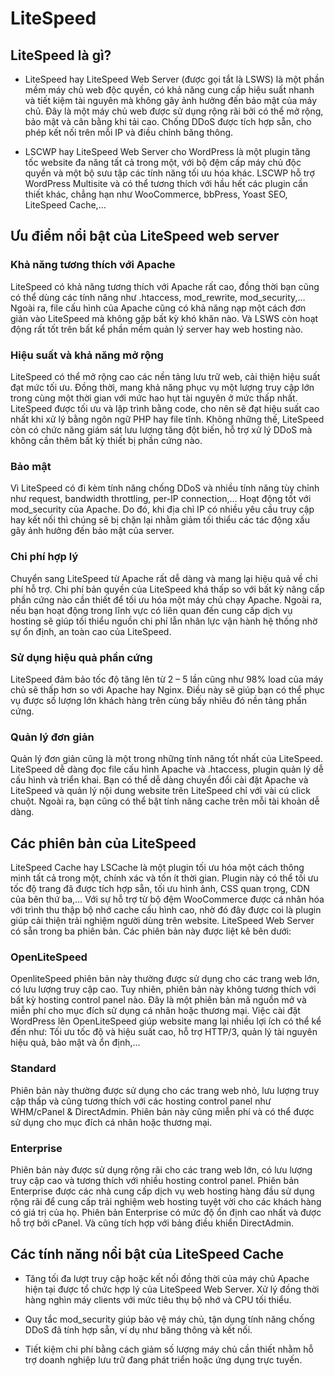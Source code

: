 # LiteSpeed
## LiteSpeed là gì?
- LiteSpeed hay LiteSpeed Web Server (được gọi tắt là LSWS) là một phần mềm máy chủ web độc quyền, có khả năng cung cấp hiệu suất nhanh và tiết kiệm tài nguyên mà không gây ảnh hưởng đến bảo mật của máy chủ. Đây là một máy chủ web được sử dụng rộng rãi bởi có thể mở rộng, bảo mật và cân bằng khi tải cao. Chống DDoS được tích hợp sẵn, cho phép kết nối trên mỗi IP và điều chỉnh băng thông.

- LSCWP hay LiteSpeed Web Server cho WordPress là một plugin tăng tốc website đa năng tất cả trong một, với bộ đệm cấp máy chủ độc quyền và một bộ sưu tập các tính năng tối ưu hóa khác. LSCWP hỗ trợ WordPress Multisite và có thể tương thích với hầu hết các plugin cần thiết khác, chẳng hạn như WooCommerce, bbPress, Yoast SEO, LiteSpeed Cache,…

## Ưu điểm nổi bật của LiteSpeed web server
### Khả năng tương thích với Apache
LiteSpeed có khả năng tương thích với Apache rất cao, đồng thời bạn cũng có thể dùng các tính năng như .htaccess, mod_rewrite, mod_security,… Ngoài ra, file cấu hình của Apache cũng có khả năng nạp một cách đơn giản vào LiteSpeed mà không gặp bất kỳ khó khăn nào. Và LSWS còn hoạt động rất tốt trên bất kể phần mềm quản lý server hay web hosting nào.

### Hiệu suất và khả năng mở rộng
LiteSpeed có thể mở rộng cao các nền tảng lưu trữ web, cải thiện hiệu suất đạt mức tối ưu. Đồng thời, mang khả năng phục vụ một lượng truy cập lớn trong cùng một thời gian với mức hao hụt tài nguyên ở mức thấp nhất. LiteSpeed được tối ưu và lập trình bằng code, cho nên sẽ đạt hiệu suất cao nhất khi xử lý bằng ngôn ngữ PHP hay file tĩnh. Không những thế, LiteSpeed còn có chức năng giám sát lưu lượng tăng đột biến, hỗ trợ xử lý DDoS mà không cần thêm bất kỳ thiết bị phần cứng nào.

### Bảo mật
Vì LiteSpeed có đi kèm tính năng chống DDoS và nhiều tính năng tùy chỉnh như request, bandwidth throttling, per-IP connection,… Hoạt động tốt với mod_security của Apache. Do đó, khi địa chỉ IP có nhiều yêu cầu truy cập hay kết nối thì chúng sẽ bị chặn lại nhằm giảm tối thiểu các tác động xấu gây ảnh hưởng đến bảo mật của server.

### Chi phí hợp lý
Chuyển sang LiteSpeed ​​từ Apache rất dễ dàng và mang lại hiệu quả về chi phí hỗ trợ. Chi phí bản quyền của LiteSpeed ​​khá thấp so với bất kỳ nâng cấp phần cứng nào cần thiết để tối ưu hóa một máy chủ chạy Apache. Ngoài ra, nếu bạn hoạt động trong lĩnh vực có liên quan đến cung cấp dịch vụ hosting sẽ giúp tối thiểu nguồn chi phí lẫn nhân lực vận hành hệ thống nhờ sự ổn định, an toàn cao của LiteSpeed.

### Sử dụng hiệu quả phần cứng
LiteSpeed đảm bảo tốc độ tăng lên từ 2 – 5 lần cũng như 98% load của máy chủ sẽ thấp hơn so với Apache hay Nginx. Điều này sẽ giúp bạn có thể phục vụ được số lượng lớn khách hàng trên cùng bấy nhiêu đó nền tảng phần cứng.

### Quản lý đơn giản
Quản lý đơn giản cũng là một trong những tính năng tốt nhất của LiteSpeed. LiteSpeed dễ dàng đọc file cấu hình Apache và .htaccess, plugin quản lý dễ cấu hình và triển khai. Bạn có thể dễ dàng chuyển đổi cài đặt Apache và LiteSpeed và quản lý nội dung website trên LiteSpeed chỉ với vài cú click chuột. Ngoài ra, bạn cũng có thể bật tính năng cache trên mỗi tài khoản dễ dàng.

## Các phiên bản của LiteSpeed
LiteSpeed Cache hay LSCache là một plugin tối ưu hóa một cách thông minh tất cả trong một, chính xác và tốn ít thời gian. Plugin này có thể tối ưu tốc độ trang đã được tích hợp sẵn, tối ưu hình ảnh, CSS quan trọng, CDN của bên thứ ba,… Với sự hỗ trợ từ bộ đệm WooCommerce được cá nhân hóa với trình thu thập bộ nhớ cache cấu hình cao, nhờ đó đây được coi là plugin giúp cải thiện trải nghiệm người dùng trên website. LiteSpeed ​​Web Server có sẵn trong ba phiên bản. Các phiên bản này được liệt kê bên dưới:

### OpenLiteSpeed ​​
OpenliteSpeed phiên bản này thường được sử dụng cho các trang web lớn, có lưu lượng truy cập cao. Tuy nhiên, phiên bản này không tương thích với bất kỳ hosting control panel nào. Đây là một phiên bản mã nguồn mở và miễn phí cho mục đích sử dụng cá nhân hoặc thương mại. Việc cài đặt WordPress lên OpenLiteSpeed giúp website mang lại nhiều lợi ích có thể kể đến như: Tối ưu tốc độ và hiệu suất cao, hỗ trợ HTTP/3, quản lý tài nguyên hiệu quả, bảo mật và ổn định,…

### Standard
Phiên bản này thường được sử dụng cho các trang web nhỏ, lưu lượng truy cập thấp và cũng tương thích với các hosting control panel như WHM/cPanel & DirectAdmin. Phiên bản này cũng miễn phí và có thể được sử dụng cho mục đích cá nhân hoặc thương mại.

### Enterprise
Phiên bản này được sử dụng rộng rãi cho các trang web lớn, có lưu lượng truy cập cao và tương thích với nhiều hosting control panel. Phiên bản Enterprise được các nhà cung cấp dịch vụ web hosting hàng đầu sử dụng rộng rãi để cung cấp trải nghiệm web hosting tuyệt vời cho các khách hàng có giá trị của họ. Phiên bản Enterprise có mức độ ổn định cao nhất và được hỗ trợ bởi cPanel. Và cũng tích hợp với bảng điều khiển DirectAdmin.

## Các tính năng nổi bật của LiteSpeed Cache
- Tăng tối đa lượt truy cập hoặc kết nối đồng thời của máy chủ Apache hiện tại được tổ chức hợp lý của LiteSpeed Web Server. Xử lý đồng thời hàng nghìn máy clients với mức tiêu thụ bộ nhớ và CPU tối thiểu. 

- Quy tắc mod_security giúp bảo vệ máy chủ, tận dụng tính năng chống DDoS đã tính hợp sẵn, ví dụ như băng thông và kết nối.

- Tiết kiệm chi phí bằng cách giảm số lượng máy chủ cần thiết nhằm hỗ trợ doanh nghiệp lưu trữ đang phát triển hoặc ứng dụng trực tuyến. 

